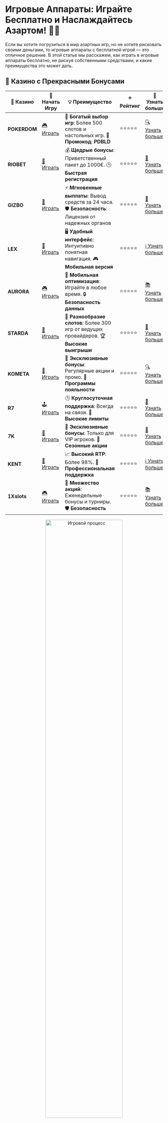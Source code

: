 # Игровые Аппараты: Играйте Бесплатно и Наслаждайтесь Азартом! 🎰🎉

Если вы хотите погрузиться в мир азартных игр, но не хотите рисковать своими деньгами, то игровые аппараты с бесплатной игрой — это отличное решение. В этой статье мы расскажем, как играть в игровые аппараты бесплатно, не рискуя собственными средствами, и какие преимущества это может дать.

## 🌟 Казино с Прекрасными Бонусами

| 🎲 **Казино** | 🔗 **Начать Игру** | 💡 **Преимущество** | ⭐ **Рейтинг** | 🔗 **Узнать больше** |
|--------------|---------------------|---------------------|----------------|----------------------|
| **POKERDOM**  | [🎮 Играть](https://brandplay.link/4k77v2yx) | 🎉 **Богатый выбор игр**: Более 500 слотов и настольных игр. 🎁 **Промокод**: **PDBLD** | ⭐⭐⭐⭐⭐ | [🔍 Узнать больше](https://brandplay.link/4k77v2yx) |
| **RIOBET**    | [🎰 Играть](https://brandplay.link/7xBLTPyj) | 💰 **Щедрые бонусы**: Приветственный пакет до 1000€. 🕒 **Быстрая регистрация** | ⭐⭐⭐⭐⭐ | [📖 Узнать больше](https://brandplay.link/7xBLTPyj) |
| **GIZBO**     | [🎲 Играть](https://brandplay.link/bprXw4YV) | ⚡ **Мгновенные выплаты**: Вывод средств за 24 часа. 🛡️ **Безопасность**: Лицензия от надежных органов | ⭐⭐⭐⭐⭐ | [📝 Узнать больше](https://brandplay.link/bprXw4YV) |
| **LEX**       | [🤑 Играть](https://brandplay.link/zW4hdDFV) | 🖥️ **Удобный интерфейс**: Интуитивно понятная навигация. 🎮 **Мобильная версия** | ⭐⭐⭐⭐⭐ | [ℹ️ Узнать больше](https://brandplay.link/zW4hdDFV) |
| **AURORA**    | [🎮 Играть](https://10trafic-stat2.com/click/668546556bcc6313411604bd/6766/13032/subaccount) | 📱 **Мобильная оптимизация**: Играйте в любое время. 🔒 **Безопасность данных** | ⭐⭐⭐⭐⭐ | [📚 Узнать больше](https://10trafic-stat2.com/click/668546556bcc6313411604bd/6766/13032/subaccount) |
| **STARDА**    | [🎯 Играть](https://brandplay.link/fB7xwRFL) | 🎰 **Разнообразие слотов**: Более 300 игр от ведущих провайдеров. 🏆 **Высокие выигрыши** | ⭐⭐⭐⭐⭐ | [🔎 Узнать больше](https://brandplay.link/fB7xwRFL) |
| **KOMETA**    | [🎰 Играть](https://brandplay.link/8ZymQJV8) | 🎁 **Эксклюзивные бонусы**: Регулярные акции и промо. 🔄 **Программы лояльности** | ⭐⭐⭐⭐⭐ | [🔍 Узнать больше](https://brandplay.link/8ZymQJV8) |
| **R7**        | [🕹️ Играть](https://brandplay.link/bMd3Yjsw) | 🕒 **Круглосуточная поддержка**: Всегда на связи. 💸 **Высокие лимиты** | ⭐⭐⭐⭐⭐ | [📖 Узнать больше](https://brandplay.link/bMd3Yjsw) |
| **7K**        | [🎲 Играть](https://brandplay.link/BvQyFShp) | 🌟 **Эксклюзивные бонусы**: Только для VIP игроков. 🎉 **Сезонные акции** | ⭐⭐⭐⭐⭐ | [📝 Узнать больше](https://brandplay.link/BvQyFShp) |
| **KENT**      | [🤑 Играть](https://brandplay.link/Fv2WP3js) | 📈 **Высокий RTP**: Более 98%. 💼 **Профессиональная поддержка** | ⭐⭐⭐⭐⭐ | [ℹ️ Узнать больше](https://brandplay.link/Fv2WP3js) |
| **1Xslots**   | [🎮 Играть](https://brandplay.link/hSB1khtr) | 🎉 **Множество акций**: Еженедельные бонусы и турниры. 🛡️ **Безопасность** | ⭐⭐⭐⭐⭐ | [📚 Узнать больше](https://brandplay.link/hSB1khtr) |

<div align="center"> <img src="https://i.pinimg.com/originals/1d/b3/25/1db325483acbe642c6d4e6fdd73a4988.gif" alt="Игровой процесс" width="70%"> </div>
---

## 🚀 Быстрые Выигрыши и Поддержка

| 🎲 **Казино** | 🔗 **Начать Игру** | 💡 **Преимущество** | ⭐ **Рейтинг** | 🔗 **Узнать больше** |
|--------------|---------------------|---------------------|----------------|----------------------|
| **GAMA**      | [🎯 Играть](https://brandplay.link/j6NMKsDz) | 🔍 **Интуитивный интерфейс**: Легкость использования. 🏅 **Престижные турниры** | ⭐⭐⭐⭐☆ | [🔎 Узнать больше](https://brandplay.link/j6NMKsDz) |
| **ONION**     | [🎰 Играть](https://brandplay.link/zBGRVpQ9) | 🤑 **Низкие ставки**: Идеально для начинающих. 🔄 **Быстрые выводы** | ⭐⭐⭐⭐☆ | [🔍 Узнать больше](https://brandplay.link/zBGRVpQ9) |
| **ЧЕМПИОН**   | [🕹️ Играть](https://temon-gter.cfd/go/lRq?p80412p304504pcc44t17455) | 🏅 **Лояльная программа**: Награды за активность. 🎁 **Ежемесячные бонусы** | ⭐⭐⭐⭐☆ | [📖 Узнать больше](https://temon-gter.cfd/go/lRq?p80412p304504pcc44t17455) |
| **VAVADA**    | [🎲 Играть](https://vavadapartner.pro/?promo=ea5c9275-6854-4505-94fc-95ab18221945-linkb2) | 🚀 **Быстрая регистрация**: Начните играть мгновенно. 🔐 **Безопасные транзакции** | ⭐⭐⭐⭐☆ | [📝 Узнать больше](https://vavadapartner.pro/?promo=ea5c9275-6854-4505-94fc-95ab18221945-linkb2) |
| **FRIENDS**   | [🤑 Играть](https://gofriends.mba/linkb2) | 🤝 **Социальные игры**: Играйте с друзьями. 🌐 **Мультиплатформенность** | ⭐⭐⭐⭐☆ | [ℹ️ Узнать больше](https://gofriends.mba/linkb2) |
| **1WIN**      | [🎮 Играть](https://brandplay.link/smXVpBbG) | 🏆 **Спортивные ставки**: Широкий выбор видов спорта. 💵 **Высокие коэффициенты** | ⭐⭐⭐⭐☆ | [📚 Узнать больше](https://brandplay.link/smXVpBbG) |
| **DRIP**      | [🎯 Играть](https://drp-ircp01.com/c07e6a3db) | 🌐 **Инновационные игры**: Новейшие игровые технологии. 🛡️ **Высокая безопасность** | ⭐⭐⭐⭐☆ | [🔎 Узнать больше](https://drp-ircp01.com/c07e6a3db) |
| **JOYCASINO** | [🎰 Играть](https://rpc30.call2me.pro/?/ru/registration?apkpop=0&partner=p24970p3291217pc98f) | 🎁 **Приятные бонусы**: Ежедневные акции и подарки. 🕹️ **Разнообразие игр** | ⭐⭐⭐⭐☆ | [🔍 Узнать больше](https://rpc30.call2me.pro/?/ru/registration?apkpop=0&partner=p24970p3291217pc98f) |
| **PLAYFORTUNA** | [🎮 Играть](https://fortunapromo.net/alt/playfortuna/registration?0dc4a9362a71feb7e3f165fb8e766f70) | 🎉 **Регулярные акции**: Бонусы, фриспины и многое другое. 🏅 **Турниры** | ⭐⭐⭐⭐☆ | [📚 Узнать больше](https://fortunapromo.net/alt/playfortuna/registration?0dc4a9362a71feb7e3f165fb8e766f70) |
| **SYKAA**     | [🤑 Играть](https://s-two-way.com/?source=linkb2&pid=30697) | 💸 **Доступные ставки**: Идеально для новичков. 🎁 **Щедрые бонусы** | ⭐⭐⭐⭐☆ | [🔍 Узнать больше](https://s-two-way.com/?source=linkb2&pid=30697) |

<div align="center"> <img src="https://i.pinimg.com/originals/1d/b3/25/1db325483acbe642c6d4e6fdd73a4988.gif" alt="Игровой процесс" width="70%"> </div>

![Игровые аппараты](https://i.pinimg.com/originals/a9/29/6e/a9296ea1cf6a7c20a985e593451f0323.png)

## Почему стоит играть в игровые аппараты бесплатно? 💸

Играть бесплатно в слоты — это не только безопасный способ развлечься, но и отличная возможность научиться, не рискуя деньгами. Вот несколько причин, почему стоит попробовать:

### 1. **Никакого риска для вашего кошелька 🏦**

Бесплатная игра позволяет вам наслаждаться процессом без необходимости делать ставки своими деньгами. Это отличный способ ознакомиться с играми, не переживая о потерях.

### 2. **Практика и обучение 💡**

Если вы новичок в мире слотов, бесплатные версии аппаратов — это прекрасный способ научиться. Вы можете освоить правила игры, понять, как работают бонусы и фриспины, а также разобраться в механике выигрышей.

### 3. **Без ограничений по времени ⏳**

Вы можете играть в игровые аппараты бесплатно столько, сколько захотите. Это означает, что вы не ограничены временем или количеством попыток. Вы всегда можете вернуться к игре, когда пожелаете.

### 4. **Играйте на любом устройстве 📱💻**

Современные онлайн-казино предлагают возможность играть в бесплатные слоты на любых устройствах: на компьютере, смартфоне или планшете. Это дает вам гибкость и возможность играть в любое время и в любом месте.

## Как найти игровые аппараты для бесплатной игры? 🔍

Существует множество онлайн-казино и сайтов, предлагающих демо-версии игровых автоматов. В демо-режиме вам не нужно регистрироваться или вносить депозит. Вы можете выбрать любой слот и начать играть, не рискуя деньгами.

### 1. **Онлайн-казино с демо-режимом 🌐**

Многие крупные онлайн-казино предлагают своим пользователям демо-версии игровых аппаратов. Это позволяет ознакомиться с различными слотами и узнать, какие из них вам нравятся больше всего.

### 2. **Сайты с бесплатными слотами 🎰**

Существуют специализированные сайты, которые предлагают бесплатные игры на автоматах. На таких платформах вы найдете разнообразные игры от популярных провайдеров, таких как Pragmatic Play, NetEnt, Microgaming и других.

## Популярные игровые аппараты, в которые можно играть бесплатно 🔥

Вот несколько популярных игровых автоматов, которые доступны для бесплатной игры:

- **Book of Ra** — классический слот с увлекательным игровым процессом и бонусными функциями.
- **Starburst** — один из самых популярных слотов с яркими символами и высоким RTP.
- **Gonzo’s Quest** — приключенческий слот с увлекательной историей и функцией бесплатных вращений.
- **Sweet Bonanza** — яркий и красочный слот с множеством бонусных возможностей.
- **Big Bass Bonanza** — слот с рыболовной тематикой и шансами на крупные выигрыши.

## Преимущества игры в демо-режиме для новичков 👨‍🏫

Если вы новичок в онлайн-играх, играть в демо-версии — это отличный способ начать. Вот несколько причин, почему демо-игры полезны для начинающих:

- **Нет давления от реальных ставок** — вы можете сосредоточиться на изучении игры, не переживая о потерях.
- **Изучение стратегий** — демо-игры позволяют вам тестировать различные стратегии без финансовых рисков.
- **Понимание механики слотов** — вы научитесь, как работают бонусы, бесплатные вращения и другие особенности игровых аппаратов.

## Как переключиться на реальные деньги после бесплатной игры? 💰

Когда вы почувствуете уверенность в своих силах и захотите испытать удачу с реальными деньгами, вы сможете легко переключиться на реальную игру. Многие казино предлагают щедрые бонусы за регистрацию, которые помогут вам начать играть на деньги.

## Заключение 🎉

Играть в игровые аппараты бесплатно — это отличный способ познакомиться с миром азартных игр, научиться пользоваться слотами и просто получить удовольствие без рисков. Выбирайте демо-версии популярных игр, практикуйтесь и наслаждайтесь игровым процессом!

Не забывайте, что играть нужно ответственно, независимо от того, играете ли вы на деньги или просто для развлечения. Удачи и больших выигрышей! 🍀🎰
